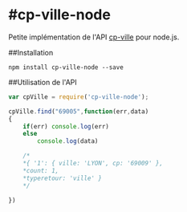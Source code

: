 #cp-ville-node
=============

Petite implémentation de l'API [cp-ville](http://cp-ville.com) pour node.js.

##Installation
```
npm install cp-ville-node --save
```

##Utilisation de l'API

```javascript
var cpVille = require('cp-ville-node');

cpVille.find("69005",function(err,data)
{
	if(err) console.log(err)
	else
		console.log(data)

	/*
	*{ '1': { ville: 'LYON', cp: '69009' },
	*count: 1,
	*typeretour: 'ville' }
	*/

})
```